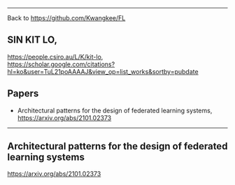 ***
Back to https://github.com/Kwangkee/FL

## SIN KIT LO,  
https://people.csiro.au/L/K/kit-lo,  
https://scholar.google.com/citations?hl=ko&user=TuL21poAAAAJ&view_op=list_works&sortby=pubdate

## Papers 
- Architectural patterns for the design of federated learning systems, https://arxiv.org/abs/2101.02373

***

## Architectural patterns for the design of federated learning systems
https://arxiv.org/abs/2101.02373
